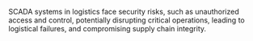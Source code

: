 SCADA systems in logistics face security risks, such as unauthorized access and control, potentially disrupting critical operations, leading to logistical failures, and compromising supply chain integrity.